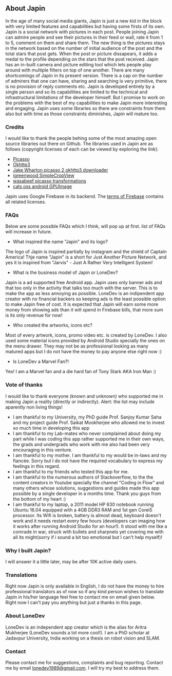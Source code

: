 ## About Japin
In the age of many social media giants, Japin is just a new kid in the block with very limited features and capabilities but having some firsts of its own. Japin is a social network with pictures in each post. People joining Japin can admire people and see their pictures in their feed or wall, rate it from 1 to 5, comment on them and share them. The new thing is the pictures stays in the network based on the number of initial audience of the post and the total stars that post gets. When the post or picture dissapears, it adds a medal to the profile depending on the stars that the post received. Japin has an in-built camera and picture editing tool which lets people play around with multiple filters on top of one another. There are many shortcomings of Japin in its present version. There is a cap on the number of admirers that one can have, sharing and searching is very primitive, there is no provision of reply comments etc. Japin is developed entirely by a single person and so its capabilities are limited to the technical and infrastructural limitations of the developer himself. But I promise to work on the problems with the best of my capabilities to make Japin more interesting and engaging. Japin uses some libraries so there are constraints from them also but with time as those constraints diminishes, Japin will mature too. 

### Credits
I would like to thank the people behing some of the most amazing open source libraries out there on Github. The libraries used in Japin are as follows (copyright licenses of each can be viewed by exploring the link):

* [Picasso](http://square.github.io/picasso/) 
* [Okhttp3](http://square.github.io/okhttp/)
* [Jake Wharton picasso 2 okhttp3 downloader](http://github.com/JakeWharton/picasso2-okhttp3-downloader)
* [igreenwood SimpleCropView](http://github.com/igreenwood/SimpleCropView)
* [wasabeef picasso transformations](http://github.com/wasabeef/picasso-transformations)
* [cats oss android GPUImage](http://github.com/cats-oss/android-gpuimage)

Japin uses Google Firebase in its backend. The [terms of Firebase](https://firebase.google.com/terms/) contains all related licenses.

### FAQs
Below are some possible FAQs which I think, will pop up at first. list of FAQs will increase in future.


* What inspired the name "Japin" and its logo?

The logo of Japin is inspired partially by instagram and the shield of Captain America! Thje name "Japin" is a short for Just Another Picture Network, and yes it is inspired from "Jarvis" - Just A Rather Very Intelligent System!

* What is the business model of Japin or LoneDev?

Japin is a ad supported free Android app. Japin uses only banner ads and that too only in the activity that talks too much with the server. This is to make the app as less annoying as possible. LoneDev is an indipendent app creator with no financial backers so keeping ads is the least possible option to make Japin free of cost. It is expected that Japin will earn some more money from showing ads than it will spend in Firebase bills, that more sum is its only revenue for now!

* Who created the artworks, icons etc?

Most of every artwork, icons, promo video etc. is created by LoneDev. I also used some material icons provided by Android Studio specially the ones on the menu drawer. They may not be as professional looking as many matured apps but I do not have the money to pay anyone else right now :)

* Is LoneDev a Marvel Fan?!

Yes! I am a Marvel fan and a die hard fan of Tony Stark AKA Iron Man :) 


### Vote of thanks
I would like to thank everyone (known and unknown) who supported me in making Japin a reality (directly or indirectly). Alert: the list may include aparently non living things!

* I am thankful to my University, my PhD guide Prof. Sanjoy Kumar Saha and my project guide Prof. Saikat Mookherjee who allowed me to invest so much time in developing this app
* I am thankful to my Lab-mates who never complained about doing my part while I was coding this app rather supported me in their own ways, the grads and undergrads who work with me also had been very encouraging in this venture. 
* I am thankful to my mother. I am thankful to my would be in-laws and my fiancée. Sorry but I do not have the required vocabulary to express my feelings in this regard.
* I am thankful to my friends who tested this app for me.
* I am thankful to the numerous authors of Stackoverflow, to the the content creators in Youtube specially the channel "Coding in Flow" and many others whose solutions, suggestions and guides made this app possible by a single developer in a months time. Thank you guys from the bottom of my heart :)
* I am thankful to my laptop, a 2011 model HP 630 notebook running Ubuntu 16.04 equipped with a 4GB DDR3 RAM and 1st gen Corei5 processor. Its Wifi is broken, battery is almost dead, keyboard doesn't work and it needs restart every few hours (developers can imaging how it works after running Android Studio for an hour!). It stood with me like a comrade in war, struck with bullets and sharpnels yet covering me with all its might(sorry if i sound a bit too emotional but I can't help myself)! 

### Why I built Japin?
I will answer it a little later, may be after 10K active daily users.

### Translations
Right now Japin is only available in English, I do not have the money to hire professional translators as of now so if any kind person wishes to translate Japin in his/her language feel free to contact me on email given below. Right now I can't pay you anything but just a thanks in this page.

### About LoneDev
LoneDev is an independent app creator which is the alias for Aritra Mukherjee (LoneDev sounds a lot more cool!). I am a PhD scholar at Jadavpur University, India working on a thesis on robot vision and SLAM.

### Contact
Please contact me for suggestions, complaints and bug reporting.
Contact me by email <lonedev1989@gmail.com>. I will try my best to address them.

